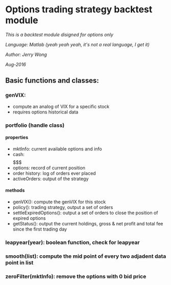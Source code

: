 # Options trading strategy backtest module
	
_This is a backtest module disigned for options only_

_Language: Matlab (yeah yeah yeah, it's not a real language, I get it)_

_Author: Jerry Wong_

_Aug-2016_
	
## 	Basic functions and classes:

### 	genVIX:
* compute an analog of VIX for a specific stock
* requires options historical data

### 	portfolio (handle class)
#### 		properties
* mktInfo: current available options and info
* cash: $$$$$$$
* options: record of current position
* order history: log of orders ever placed
* activeOrders: output of the strategy

#### 		methods
* genVIX(): compute the genVIX for this stock
* policy(): trading strategy, output a set of orders
* settleExpiredOptions(): output a set of orders to close the position of expired options
* getStatus(): output the current holdings, gross & net profit and total fee since the first trading day

### 	leapyear(year): boolean function, check for leapyear

### 	smooth(list): compute the mid point of every two adjadent data point in list

### 	zeroFilter(mktInfo): remove the options with 0 bid price
	
